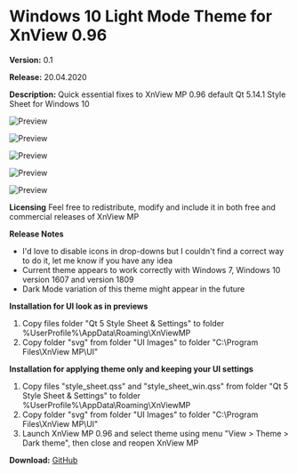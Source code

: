 # Windows 10 Light Mode Theme for XnView 0.96

**Version:** 0.1

**Release:** 20.04.2020

**Description:** Quick essential fixes to XnView MP 0.96 default Qt 5.14.1 Style Sheet for Windows 10

![Preview](https://user-images.githubusercontent.com/17095595/79745342-8662c200-8321-11ea-9808-e86e33183054.jpg)

![Preview](https://user-images.githubusercontent.com/17095595/79745719-3afce380-8322-11ea-94da-fee346c3ec64.jpg)

![Preview](https://user-images.githubusercontent.com/17095595/79745752-48b26900-8322-11ea-83f8-410b3045946d.jpg)

![Preview](https://user-images.githubusercontent.com/17095595/79745771-523bd100-8322-11ea-8717-910a8fbd7eae.jpg)

![Preview](https://user-images.githubusercontent.com/17095595/79745789-5a940c00-8322-11ea-8cbe-990fb8b43868.jpg)

**Licensing**
Feel free to redistribute, modify and include it in both free and commercial releases of XnView MP

**Release Notes**
- I'd love to disable icons in drop-downs but I couldn't find a correct way to do it, let me know if you have any idea
- Current theme appears to work correctly with Windows 7, Windows 10 version 1607 and version 1809
- Dark Mode variation of this theme might appear in the future

**Installation for UI look as in previews**
1. Copy files folder "Qt 5 Style Sheet & Settings"
   to folder %UserProfile%\AppData\Roaming\XnViewMP
2. Copy folder "svg" from folder "UI Images"
   to folder "C:\Program Files\XnView MP\UI"

**Installation for applying theme only and keeping your UI settings**
1. Copy files "style_sheet.qss" and "style_sheet_win.qss"
   from folder "Qt 5 Style Sheet & Settings"
   to folder %UserProfile%\AppData\Roaming\XnViewMP
2. Copy folder "svg" from folder "UI Images"
   to folder "C:\Program Files\XnView MP\UI"
3. Launch XnView MP 0.96 and select theme using menu
   "View > Theme > Dark theme", then close and reopen XnView MP

**Download:** [GitHub](https://github.com/bananakid/xnviewmp-w10-qss/blob/master/Windows%2010%20Light%20Mode%20Theme%200.1%20for%20XnView%20MP%200.96.7z)
